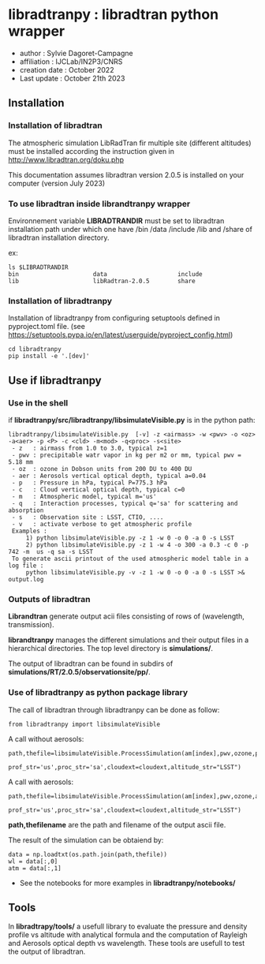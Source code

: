 # libradtranpy : libradtran python wrapper

- author : Sylvie Dagoret-Campagne
- affiliation : IJCLab/IN2P3/CNRS
- creation date : October 2022
- Last update : October 21th 2023


## Installation

### Installation of libradtran

The atmospheric simulation LibRadTran fir multiple site (different altitudes) must be installed according the instruction given in 
http://www.libradtran.org/doku.php

This documentation assumes libradtran version 2.0.5 is installed on your computer (version July 2023)


### To use libradtran inside librandtranpy wrapper


Environnement variable **LIBRADTRANDIR** must be set to libradtran installation path under which one have /bin /data /include /lib and /share of libradtran installation directory. 

ex:

	ls $LIBRADTRANDIR
	bin                     data                    include                 	lib                     libRadtran-2.0.5        share


### Installation of libradtranpy

Installation of libradtranpy from configuring setuptools defined in pyproject.toml file.
(see https://setuptools.pypa.io/en/latest/userguide/pyproject_config.html)

    cd libradtranpy
    pip install -e '.[dev]'
       
## Use if libradtranpy


### Use in the shell

if **libradtranpy/src/libradtranpy/libsimulateVisible.py** is in the python path:


	libradtranpy/libsimulateVisible.py  [-v] -z <airmass> -w <pwv> -o <oz> -a<aer> -p <P> -c <cld> -m<mod> -q<proc> -s<site>
 	 - z   : airmass from 1.0 to 3.0, typical z=1 
 	 - pwv : precipitable watr vapor in kg per m2 or mm, typical pwv = 5.18 mm
 	 - oz  : ozone in Dobson units from 200 DU to 400 DU
 	 - aer : Aerosols vertical optical depth, typical a=0.04
 	 - p   : Pressure in hPa, typical P=775.3 hPa  
 	 - c   : Cloud vertical optical depth, typical c=0
 	 - m   : Atmospheric model, typical m='us' 
 	 - q   : Interaction processes, typical q='sa' for scattering and absorption
     - s   : Observation site : LSST, CTIO, ....  
 	 - v   : activate verbose to get atmospheric profile
	 Examples : 
	 	 1) python libsimulateVisible.py -z 1 -w 0 -o 0 -a 0 -s LSST
	 	 2) python libsimulateVisible.py -z 1 -w 4 -o 300 -a 0.3 -c 0 -p 742 -m  us -q sa -s LSST
	 To generate ascii printout of the used atmospheric model table in a log file :
	 	 python libsimulateVisible.py -v -z 1 -w 0 -o 0 -a 0 -s LSST >& output.log
	 

### Outputs of libradtran

**Librandtran** generate output acii files consisting of rows of (wavelength, transmission).
 
**librandtranpy** manages the different simulations and their output files in a hierarchical directories. The top level directory is **simulations/**.

The output of libradtran can be found in subdirs of **simulations/RT/2.0.5/observationsite/pp/**.



	 	 
	 	 
### Use of libradtranpy as python package library

The call of libradtran through libradtranpy can be done as follow:

    from libradtranpy import libsimulateVisible
      
A call without aerosols:

    path,thefile=libsimulateVisible.ProcessSimulation(am[index],pwv,ozone,pressure,
                                                      prof_str='us',proc_str='sa',cloudext=cloudext,altitude_str="LSST")
A call with aerosols:

    path,thefile=libsimulateVisible.ProcessSimulation(am[index],pwv,ozone,aer,pressure,
                                                      prof_str='us',proc_str='sa',cloudext=cloudext,altitude_str="LSST")


**path,thefilename** are the path and filename of the output ascii file.

The result of the simulation can be obtaiend by:

    data = np.loadtxt(os.path.join(path,thefile))
    wl = data[:,0]
    atm = data[:,1]                                                 
                                                      
                                                      

- See the notebooks for more examples in **libradtranpy/notebooks/**



## Tools

In **libradtrapy/tools/** a usefull library to evaluate the pressure and density profile vs altitude with analytical formula and the computation of Rayleigh and Aerosols optical depth vs wavelength.
These tools are usefull to test the output of libradtran.



